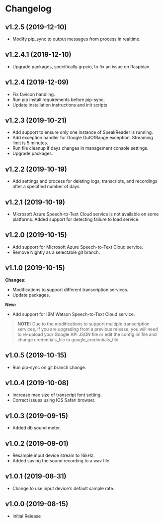 # Changelog

## v1.2.5 (2019-12-10)
* Modify pip_sync to output messages from process in realtime.

## v1.2.4.1 (2019-12-10)
* Upgrade packages, specifically grpcio, to fix an issue on Raspbian.

## v1.2.4 (2019-12-09)
* Fix favicon handling.
* Run pip install requirements before pip-sync.
* Update installation instructions and init scripts

## v1.2.3 (2019-10-21)
* Add support to ensure only one instance of SpeakReader is running.
* Add exception handler for Google OutOfRange exception. Streaming limit is 5 minutes.
* Run file cleanup if days changes in management console settings.
* Upgrade packages.

## v1.2.2 (2019-10-19)
* Add settings and process for deleting logs, transcripts, and recordings after a specified number of days.

## v1.2.1 (2019-10-19)
* Microsoft Azure Speech-to-Text Cloud service is not available on some platforms. Added support for detecting failure to load service.

## v1.2.0 (2019-10-15)
* Add support for Microsoft Azure Speech-to-Text Cloud service.
* Remove Nightly as a selectable git branch.

## v1.1.0 (2019-10-15)
**Changes:**
* Modifications to support different transcription services.
* Update packages.

**New:**
* Add support for IBM Watson Speech-to-Text Cloud service.

> **NOTE:** Due to the modifications to support multiple transcription services, if you are upgrading from a previous release, you will need to re-upload your Google API JSON file or edit the config.ini file and change credentials_file to google_credentials_file.

## v1.0.5 (2019-10-15)
* Run pip-sync on git branch change.

## v1.0.4 (2019-10-08)
* Increase max size of transcript font setting.
* Correct issues using IOS Safari browser.

## v1.0.3 (2019-09-15)
* Added db sound meter.

## v1.0.2 (2019-09-01)
* Resample input device stream to 16kHz.
* Added saving the sound recording to a wav file.

## v1.0.1 (2019-08-31)
* Change to use input device's default sample rate.

## v1.0.0 (2019-08-15)
* Initial Release
